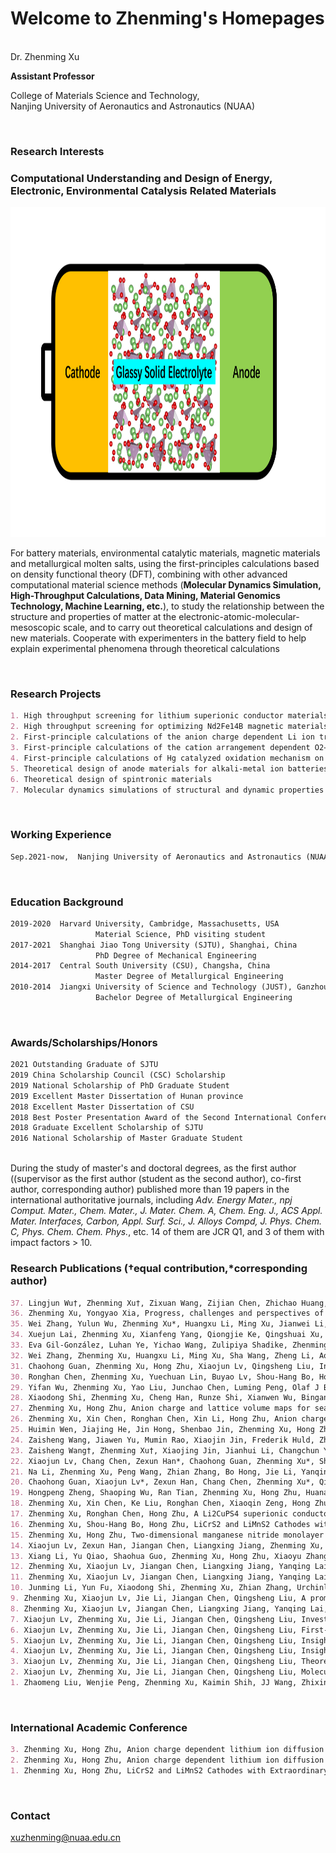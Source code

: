 # Welcome to Zhenming's Homepages

&nbsp;  
Dr. Zhenming Xu  
  
**Assistant Professor**
    
College of Materials Science and Technology,      
Nanjing University of Aeronautics and Astronautics (NUAA)


&nbsp;
### Research Interests

### **Computational Understanding and Design of Energy, Electronic, Environmental Catalysis Related Materials**

<img src="https://github.com/zhenming-xu/zhenming-xu/blob/gh-pages/Glassy-Solid-Electrolyte.png" alt="GitHub" title="GitHub" width="1000" height="528">

For battery materials, environmental catalytic materials, magnetic materials and metallurgical molten salts, using the first-principles calculations based on density functional theory (DFT), combining with other advanced computational material science methods (**Molecular Dynamics Simulation, High-Throughput Calculations, Data Mining, Material Genomics Technology, Machine Learning, etc.**), to study the relationship between the structure and properties of matter at the electronic-atomic-molecular-mesoscopic scale, and to carry out theoretical calculations and design of new materials. Cooperate with experimenters in the battery field to help explain experimental phenomena through theoretical calculations

&nbsp;
### Research Projects

```markdown
1. High throughput screening for lithium superionic conductor materials
2. High throughput screening for optimizing Nd2Fe14B magnetic materials
2. First-principle calculations of the anion charge dependent Li ion transport in bulk and electrode/electrolyte interface of Li-ion batteries
3. First-principle calculations of the cation arrangement dependent O2−/O− redox process in Li-rich Mn-based cathode materials
4. First-principle calculations of Hg catalyzed oxidation mechanism on MoS2 surface
5. Theoretical design of anode materials for alkali-metal ion batteries
6. Theoretical design of spintronic materials
7. Molecular dynamics simulations of structural and dynamic properties of molten salts
```

&nbsp;
### Working Experience

```markdown
Sep.2021-now,  Nanjing University of Aeronautics and Astronautics (NUAA), Nanjing, China
```
                   
&nbsp;
### Education Background

```markdown
2019-2020  Harvard University, Cambridge, Massachusetts, USA    
                   Material Science, PhD visiting student
2017-2021  Shanghai Jiao Tong University (SJTU), Shanghai, China                         
                   PhD Degree of Mechanical Engineering
2014-2017  Central South University (CSU), Changsha, China           
                   Master Degree of Metallurgical Engineering               
2010-2014  Jiangxi University of Science and Technology (JUST), Ganzhou, China            
                   Bachelor Degree of Metallurgical Engineering 
```

&nbsp;
### Awards/Scholarships/Honors 

```markdown
2021 Outstanding Graduate of SJTU
2019 China Scholarship Council (CSC) Scholarship
2019 National Scholarship of PhD Graduate Student
2019 Excellent Master Dissertation of Hunan province
2018 Excellent Master Dissertation of CSU
2018 Best Poster Presentation Award of the Second International Conference on Energy Storage Materials
2018 Graduate Excellent Scholarship of SJTU
2016 National Scholarship of Master Graduate Student
```

&nbsp;  
During the study of master's and doctoral degrees, as the first author ((supervisor as the first author (student as the second author), co-first author, corresponding author) published more than 19 papers in the international authoritative journals, including *Adv. Energy Mater., npj Comput. Mater., Chem. Mater., J. Mater. Chem. A, Chem. Eng. J., ACS Appl. Mater. Interfaces, Carbon, Appl. Surf. Sci., J. Alloys Compd, J. Phys. Chem. C, Phys. Chem. Chem. Phys.*, etc. 14 of them are JCR Q1, and 3 of them with impact factors > 10. 

### Research Publications (†equal contribution,*corresponding author)

```markdown
37. Lingjun Wu†, Zhenming Xu†, Zixuan Wang, Zijian Chen, Zhichao Huang, Chao Peng, Xiangdong Pei, Xiangguo Li, Jonathan Mailoa, Chang-yu Hsieh, Tao Wu, Xue-feng Yu, Haitao Zhao, Machine learning accelerated carbon neutrality research using big data - from predictive models to interatomic potentials. Science China Technological Sciences, https://doi.org/10.1007/s11431-022-2095-7.
36. Zhenming Xu, Yongyao Xia, Progress, challenges and perspectives of computational studies on glassy superionic conductors for solid-state batteries. Journal of Materials Chemistry A, 10, 11854-11880.
35. Wei Zhang, Yulun Wu, Zhenming Xu*, Huangxu Li, Ming Xu, Jianwei Li, Yuhang Dai, Wei Zong, Ruwei Chen, Liang He, Zhian Zhang*, Dan J. L. Brett, Guanjie He*, Yanqing Lai*, Ivan P. Parkin, Rationally Designed Sodium Chromium Vanadium Phosphate Cathodes with Multi-Electron Reaction for Fast-Charging Sodium-Ion Batteries. Advanced Energy Materials, 2022, 2201065
34. Xuejun Lai, Zhenming Xu, Xianfeng Yang, Qiongjie Ke, Qingshuai Xu, Zaisheng Wang, Yingying Lu, Yongcai Qiu, Long Cycle Life and High‐Rate Sodium Metal Batteries Enabled by Regulating 3D Frameworks with Artificial Solid‐State Interphases, Advanced Energy Materials, 2022, 12(10), 2103540.
33. Eva Gil-González, Luhan Ye, Yichao Wang, Zulipiya Shadike, Zhenming Xu, Enyuan Hu, Xin Li, Synergistic effects of chlorine substitution in sulfide electrolyte solid state batteries, Energy Storage Materials, 2022, 45, 484-493.
32. Wei Zhang, Zhenming Xu, Huangxu Li, Ming Xu, Sha Wang, Zheng Li, Aonan Wang, Liuyun Zhang, Liang He, Shihao Li, Bin Zhu, Zhian Zhang, Yanqing Lai, All-climate and air-stable NASICON-Na2TiV(PO4)3 cathode with three-electron reaction toward high-performance sodium-ion batteries, Chemical Engineering Journal, 2022, 133542. 
31. Chaohong Guan, Zhenming Xu, Hong Zhu, Xiaojun Lv, Qingsheng Liu, Insights into the mechanism of fluoride adsorption over different crystal phase alumina surfaces, Journal of Hazardous Materials, 2021, 423, 127109.
30. Ronghan Chen, Zhenming Xu, Yuechuan Lin, Buyao Lv, Shou-Hang Bo, Hong Zhu, Influence of Structural Distortion and Lattice Dynamics on Li-Ion Diffusion in Li3OCl1–xBrx Superionic Conductors, ACS Applied Energy Materials, 2021, 4, 2107.
29. Yifan Wu, Zhenming Xu, Yao Liu, Junchao Chen, Luming Peng, Olaf J Borkiewicz, Hong Zhu, Shou-Hang Bo, Yongyao Xia, Electronic Structure of Anode Material Li2TiSiO5 and Its Structural Evolution during Lithiation, The Journal of Physical Chemistry C, 2021, 125, 3733.
28. Xiaodong Shi, Zhenming Xu, Cheng Han, Runze Shi, Xianwen Wu, Bingan Lu, Jiang Zhou, Shuquan Liang, Highly Dispersed Cobalt Nanoparticles Embedded in Nitrogen-Doped Graphitized Carbon for Fast and Durable Potassium Storage, Nano-Micro Letters, 2021, 13, 1-12.
27. Zhenming Xu, Hong Zhu, Anion charge and lattice volume maps for searching lithium superionic conductors, Chemistry of Materials, 2020, 32, 4618-4626.
26. Zhenming Xu, Xin Chen, Ronghan Chen, Xin Li, Hong Zhu, Anion charge and lattice volume dependent lithium ion migration in compounds with fcc anion sublattices, npj Computational Materials, 2020, 6, 47.
25. Huimin Wen, Jiajing He, Jin Hong, Shenbao Jin, Zhenming Xu, Hong Zhu, Jingquan Liu, Gang Sha, Fangyu Yue, Yaping Dan, Efficient Er/O‐Doped Silicon Light‐Emitting Diodes at Communication Wavelength by Deep Cooling, Advanced Optical Materials, 2020, 8, 2000720.
24. Zaisheng Wang, Jiawen Yu, Mumin Rao, Xiaojin Jin, Frederik Huld, Zhenming Xu, Yong Li, Fengliu Lou, Daiqi Ye, Yongcai Qiu, Challenges, mitigation strategies and perspectives in development of Li metal anode, Nano Select, 2020, 1, 622-638.
23. Zaisheng Wang†, Zhenming Xu†, Xiaojing Jin, Jianhui Li, Changchun Ye, Weishan Li, Daiqi Ye, Yingying Lu, Yongcai Qiu, Dendrite-free and air-stable lithium metal batteries enabled by electroless plating with aluminum fluoride, Journal of Materials Chemistry A, 2020, 8, 9218-9227.
22. Xiaojun Lv, Chang Chen, Zexun Han*, Chaohong Guan, Zhenming Xu*, Shear viscosities and thermal conductivity of NaF-AlF3 molten salts: A non-equilibrium molecular dynamics study, Journal of Fluorine Chemistry, 2020, 241, 109675.
21. Na Li, Zhenming Xu, Peng Wang, Zhian Zhang, Bo Hong, Jie Li, Yanqing Lai, High-rate Lithium-Sulfur Batteries Enabled via Vanadium Nitride Nanoparticle/3D Porous Graphene through Regulating the Polysulfides Transformation, Chemical Engineering Journal, 2020, 398, 125432.
20. Chaohong Guan, Xiaojun Lv*, Zexun Han, Chang Chen, Zhenming Xu*, Qingsheng Liu, The adsorption enhancement of graphene for fluorine and chlorine from water, Applied Surface Science, 2020, 146157.
19. Hongpeng Zheng, Shaoping Wu, Ran Tian, Zhenming Xu, Hong Zhu, Huanan Duan, Hezhou Liu, Intrinsic Lithiophilicity of Li–Garnet Electrolytes Enabling High‐Rate Lithium Cycling, Advanced Functional Materials, 2019, 1906189.
18. Zhenming Xu, Xin Chen, Ke Liu, Ronghan Chen, Xiaoqin Zeng, Hong Zhu, Influence of anion charge on Li ion diffusion in a new solid-state electrolyte, Li3LaI6, Chemistry of Materials, 2019, 31, 7425-7433.
17. Zhenming Xu, Ronghan Chen, Hong Zhu, A Li2CuPS4 superionic conductor: a new sulfide-based solid-state electrolyte, Journal of Materials Chemistry A, 2019, 7, 12645-12653.
16. Zhenming Xu, Shou-Hang Bo, Hong Zhu, LiCrS2 and LiMnS2 Cathodes with Extraordinary Mixed Electron–Ion Conductivities and Favorable Interfacial Compatibilities with Sulfide Electrolyte, ACS applied materials & interfaces, 2018, 10, 36941-36953.
15. Zhenming Xu, Hong Zhu, Two-dimensional manganese nitride monolayer with room temperature rigid ferromagnetism under strain, The Journal of Physical Chemistry C, 2018, 122, 14918-14927.
14. Xiaojun Lv, Zexun Han, Jiangan Chen, Liangxing Jiang, Zhenming Xu, Qingsheng Liu, First-principles molecular dynamics study of ionic structure and transport properties of LiF-NaF-AlF3 molten salt, Chemical Physics Letters, 2018, 706, 237-242.
13. Xiang Li, Yu Qiao, Shaohua Guo, Zhenming Xu, Hong Zhu, Xiaoyu Zhang, Yang Yuan, Ping He, Masayoshi Ishida, Haoshen Zhou, Direct Visualization of the Reversible O2-/O- Redox Process in Li‐Rich Cathode Materials, Advanced Materials, 2018, 30, 1705197.
12. Zhenming Xu, Xiaojun Lv, Jiangan Chen, Liangxing Jiang, Yanqing Lai, Jie Li, DFT investigation of capacious, ultrafast and highly conductive hexagonal Cr2C and V2C monolayers as anode materials for high-performance lithium-ion batteries, Physical Chemistry Chemical Physics, 2017, 19, 7807-7819.
11. Zhenming Xu, Xiaojun Lv, Jiangan Chen, Liangxing Jiang, Yanqing Lai, Jie Li, First principles study of adsorption and oxidation mechanism of elemental mercury by HCl over MoS2 (100) surface, Chemical Engineering Journal, 2017, 308, 1225-1232.
10. Junming Li, Yun Fu, Xiaodong Shi, Zhenming Xu, Zhian Zhang, Urchinlike ZnS Microspheres Decorated with Nitrogen‐Doped Carbon: A Superior Anode Material for Lithium and Sodium Storage, Chemistry–A European Journal, 2017, 23, 157-166.
9. Zhenming Xu, Xiaojun Lv, Jie Li, Jiangan Chen, Qingsheng Liu, A promising anode material for sodium-ion battery with high capacity and high diffusion ability: graphyne and graphdiyne, RSC advances, 2016, 6, 25594-25600.
8. Zhenming Xu, Xiaojun Lv, Jiangan Chen, Liangxing Jiang, Yanqing Lai, Jie Li, Dispersion-corrected DFT investigation on defect chemistry and potassium migration in potassium-graphite intercalation compounds for potassium ion batteries anode materials, Carbon, 2016, 107, 885-894.
7. Xiaojun Lv, Zhenming Xu, Jie Li, Jiangan Chen, Qingsheng Liu, Investigation of fluorine adsorption on nitrogen doped MgAl2O4 surface by first-principles, Applied Surface Science, 2016, 376, 97-104.
6. Xiaojun Lv, Zhenming Xu, Jie Li, Jiangan Chen, Qingsheng Liu, First-principles molecular dynamics investigation on Na3AlF6 molten salt, Journal of Fluorine Chemistry, 2016, 185, 42-47.
5. Xiaojun Lv, Zhenming Xu, Jie Li, Jiangan Chen, Qingsheng Liu, Insights into stability, electronic properties, defect properties and Li ions migration of Na, Mg and Al-doped LiVPO4F for cathode materials of lithium ion batteries: A first-principles investigation, Journal of Solid State Chemistry, 2016, 239, 228-236.
4. Xiaojun Lv, Zhenming Xu, Jie Li, Jiangan Chen, Qingsheng Liu, Insights into MoS2-coated LiVPO4F for lithium ion batteries: A first-principles investigation, Journal of Alloys and Compounds, 2016, 681, 253-259.
3. Xiaojun Lv, Zhenming Xu, Jie Li, Jiangan Chen, Qingsheng Liu, Theoretical investigation on local structure and transport properties of NaF-AlF3 molten salts under electric field environment, Journal of Molecular Structure, 2016, 1117, 105-112.
2. Xiaojun Lv, Zhenming Xu, Jie Li, Jiangan Chen, Qingsheng Liu, Molecular dynamics investigation on structural and transport properties of Na3AlF6–Al2O3 molten salt, Journal of Molecular Liquids, 2016, 221, 26-32.
1. Zhaomeng Liu, Wenjie Peng, Zhenming Xu, Kaimin Shih, JJ Wang, Zhixing Wang, Xiaojun Lv, Jiangan Chen, Xinhai Li, Molybdenum Disulfide-Coated Lithium Vanadium Fluorophosphate Anode: Experiments and First-Principles Calculations, ChemSusChem, 2016, 9, 2122.
```

&nbsp;
### International Academic Conference

```markdown
3. Zhenming Xu, Hong Zhu, Anion charge dependent lithium ion diffusion in solids, American Physical Society Meeting. May, 2020, Montreal, Canada.
2. Zhenming Xu, Hong Zhu, Anion charge dependent lithium ion diffusion in solids, The Electrochemical Society Meeting. March, 2020, Denver, USA.
1. Zhenming Xu, Hong Zhu, LiCrS2 and LiMnS2 Cathodes with Extraordinary Mixed Electron-Ion Conductivities and Favorable Interfacial Compatibilities with Sulfide Electrolyte, The second International Conference on Energy Storage Materials. November, 2018, Shenzhen, China.
```
&nbsp;
### Contact

xuzhenming@nuaa.edu.cn  
